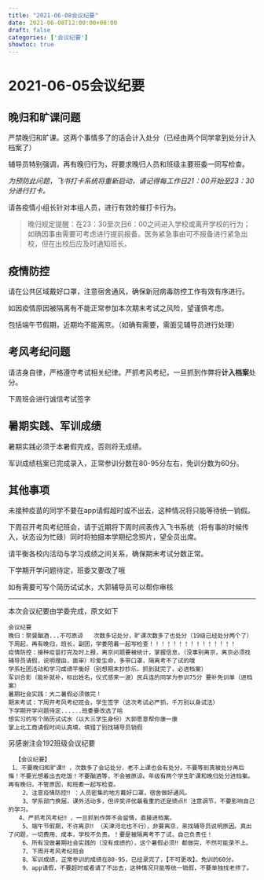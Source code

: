 ```yaml
---
title: "2021-06-08会议纪要" 
date: 2021-06-08T12:00:00+08:00
draft: false
categories: ['会议纪要']
showtoc: true
---
```

# 2021-06-05会议纪要

## 晚归和旷课问题

严禁晚归和旷课。这两个事情多了的话会计入处分（已经由两个同学拿到处分计入档案了）

辅导员特别强调，再有晚归行为，将要求晚归人员和班级主要班委一同写检查。

*为预防此问题，飞书打卡系统将重新启动，请记得每工作日21：00开始至23：30分进行打卡。*

请各疫情小组长针对本组人员，进行有效的催打卡行为。

> 晚归规定提醒：在23：30至次日6：00之间进入学校或离开学校的行为；如确因事由需要可考虑进行提前报备。医务紧急事由可不报备进行紧急出校，但在出校后应及时通知班长。

## 疫情防控

请在公共区域戴好口罩，注意宿舍通风，确保新冠病毒防控工作有效有序进行。

如因疫情原因被隔离有不能正常参加本次期末考试之风险，望谨慎考虑。

包括端午节假期，近期均不能离京。（如确有需要，需面见辅导员进行处理）

## 考风考纪问题

请洁身自律，严格遵守考试相关纪律。严抓考风考纪，一旦抓到作弊将**计入档案**处分。

下周班会进行诚信考试签字

## 暑期实践、军训成绩

暑期实践必须于本暑假完成，否则将无成绩。

军训成绩档案已完成录入，正常参训分数在80-95分左右，免训分数为60分。

## 其他事项

未接种疫苗的同学不要在app请假超时或不出去，这种情况将只能等待统一销假。

下周召开考风考纪班会，请于近期将下周时间表传入飞书系统（将有事的时候传入，状态设为忙碌）同时将拍摄本学期纪念照片，望全员出席。

请平衡各校内活动与学习成绩之间关系，确保期末考试分数正常。

下学期开学问题待定，班委又要改了哦

如有需要可写个简历试试水，大郭辅导员可以帮你审核

---

本次会议纪要由学委完成，原文如下
```
会议纪要
晚归：聚餐酗酒...不可原谅   次数多记处分，旷课次数多了也处分（19级已经处分两个了）下周起，再有晚归，班长，副团，学委陪着一起写检查！！！！！！！！！！！！！！！
疫情防控：接种疫苗打完及时上报，离京问题要被统计，掌握信息，（没事别离京，离京必须找辅导员请假，说明理由，面审）珍爱生命，多带口罩，隔离考不了试的哦
学系社团活动和学习成绩平衡好（别想期末抄抄乐，抓到就完了，必进档案）
军训合影（能补就补，标出姓名，仪式感来一波）民兵连的同学为参训75分 要补免训单（进档案）
暑期社会实践：大二暑假必须做完！
期末考试：下周开考风考纪班会，学生签字（这次考试必严抓，千万别以身试法）
下学期开学问题待定......班委要改选了哈
想实习的写个简历试试水（以大三学生身份）大郭愿意帮你康一康
掌上北工商请假时间认真填，填错了别找辅导员销假
```

另感谢注会192班级会议纪要
```
  【会议纪要】
 1、不要晚归和旷课‼️ ，次数多了会记处分，老不上课也会有处分。不要等到真被处分再后悔！不要光想着出去吃饭！不要酗酒等，不会被原谅。年级有两个学生旷课和晚归处分进档案。再有晚归，不管原因，和班委一起写检查。
    2、注意疫情防控‼️ ：人员密集的地方戴好口罩，宿舍做好通风。
    3、学系部门换届，课外活动多，但评奖评优最看重的还是绩点‼️ 注意调节，不要影响自己的学习。
   4、严抓考风考纪‼️ ，一旦抓到作弊不会留情，直接进档案。
    5、端午节假期，不许离京‼️ （天津河北也不行），非要离京，来找辅导员说明原因。真出了问题，一切费用、成本，学校不负责。！要是被隔离考不了试，自己负责任！
    6、所有没做暑期社会实践的（没有成绩的），这个暑假必须‼️ 都做完，不然可能录不上。
    7、下周开考风考纪班会
    8、军训成绩，正常参训的成绩在80-95，已经录完了，【不可更改】。免训的60分。
    9、app请假，不要超时或者请了不出去，这种情况只能等统一销假，不要单独找老师了。
```